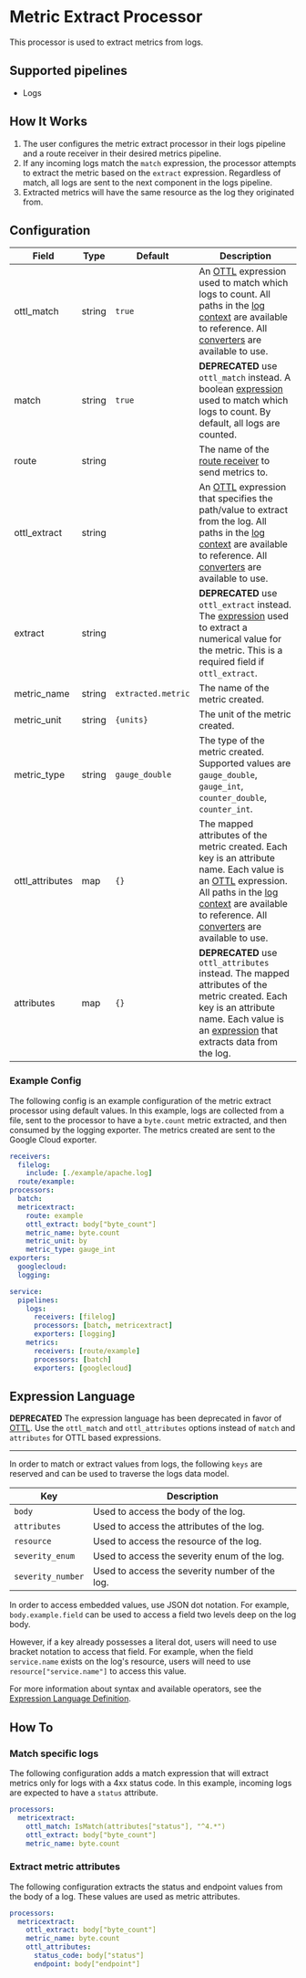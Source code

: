# Metric Extract Processor

This processor is used to extract metrics from logs.

## Supported pipelines

- Logs

## How It Works

1. The user configures the metric extract processor in their logs pipeline and a route receiver in their desired metrics pipeline.
2. If any incoming logs match the `match` expression, the processor attempts to extract the metric based on the `extract` expression. Regardless of match, all logs are sent to the next component in the logs pipeline.
3. Extracted metrics will have the same resource as the log they originated from.

## Configuration

| Field           | Type   | Default            | Description                                                                                                                                                                                                                                                         |
| --------------- | ------ | ------------------ | ------------------------------------------------------------------------------------------------------------------------------------------------------------------------------------------------------------------------------------------------------------------- |
| ottl_match      | string | `true`             | An [OTTL] expression used to match which logs to count. All paths in the [log context] are available to reference. All [converters] are available to use.                                                                                                           |
| match           | string | `true`             | **DEPRECATED** use `ottl_match` instead. A boolean [expression](https://github.com/antonmedv/expr/blob/master/docs/Language-Definition.md) used to match which logs to count. By default, all logs are counted.                                                     |
| route           | string | ` `                | The name of the [route receiver](../../receiver/routereceiver/README.md) to send metrics to.                                                                                                                                                                        |
| ottl_extract    | string | ` `                | An [OTTL] expression that specifies the path/value to extract from the log. All paths in the [log context] are available to reference. All [converters] are available to use.                                                                                       |
| extract         | string | ` `                | **DEPRECATED** use `ottl_extract` instead. The [expression](https://github.com/antonmedv/expr/blob/master/docs/Language-Definition.md) used to extract a numerical value for the metric. This is a required field if `ottl_extract`.                                |
| metric_name     | string | `extracted.metric` | The name of the metric created.                                                                                                                                                                                                                                     |
| metric_unit     | string | `{units}`          | The unit of the metric created.                                                                                                                                                                                                                                     |
| metric_type     | string | `gauge_double`     | The type of the metric created. Supported values are `gauge_double`, `gauge_int`, `counter_double`, `counter_int`.                                                                                                                                                  |
| ottl_attributes | map    | `{}`               | The mapped attributes of the metric created. Each key is an attribute name. Each value is an [OTTL] expression. All paths in the [log context] are available to reference. All [converters] are available to use.                                                   |
| attributes      | map    | `{}`               | **DEPRECATED** use `ottl_attributes` instead. The mapped attributes of the metric created. Each key is an attribute name. Each value is an [expression](https://github.com/antonmedv/expr/blob/master/docs/Language-Definition.md) that extracts data from the log. |

[OTTL]: https://github.com/open-telemetry/opentelemetry-collector-contrib/tree/v0.137.0/pkg/ottl#readme
[converters]: https://github.com/open-telemetry/opentelemetry-collector-contrib/blob/v0.137.0/pkg/ottl/ottlfuncs/README.md#converters
[log context]: https://github.com/open-telemetry/opentelemetry-collector-contrib/blob/v0.137.0/pkg/ottl/contexts/ottllog/README.md

### Example Config

The following config is an example configuration of the metric extract processor using default values. In this example, logs are collected from a file, sent to the processor to have a `byte.count` metric extracted, and then consumed by the logging exporter. The metrics created are sent to the Google Cloud exporter.

```yaml
receivers:
  filelog:
    include: [./example/apache.log]
  route/example:
processors:
  batch:
  metricextract:
    route: example
    ottl_extract: body["byte_count"]
    metric_name: byte.count
    metric_unit: by
    metric_type: gauge_int
exporters:
  googlecloud:
  logging:

service:
  pipelines:
    logs:
      receivers: [filelog]
      processors: [batch, metricextract]
      exporters: [logging]
    metrics:
      receivers: [route/example]
      processors: [batch]
      exporters: [googlecloud]
```

## Expression Language

**DEPRECATED**
The expression language has been deprecated in favor of [OTTL]. Use the `ottl_match` and `ottl_attributes` options instead of `match` and `attributes` for OTTL based expressions.

---

In order to match or extract values from logs, the following `keys` are reserved and can be used to traverse the logs data model.

| Key               | Description                                    |
| ----------------- | ---------------------------------------------- |
| `body`            | Used to access the body of the log.            |
| `attributes`      | Used to access the attributes of the log.      |
| `resource`        | Used to access the resource of the log.        |
| `severity_enum`   | Used to access the severity enum of the log.   |
| `severity_number` | Used to access the severity number of the log. |

In order to access embedded values, use JSON dot notation. For example, `body.example.field` can be used to access a field two levels deep on the log body.

However, if a key already possesses a literal dot, users will need to use bracket notation to access that field. For example, when the field `service.name` exists on the log's resource, users will need to use `resource["service.name"]` to access this value.

For more information about syntax and available operators, see the [Expression Language Definition](https://github.com/antonmedv/expr/blob/master/docs/Language-Definition.md).

## How To

### Match specific logs

The following configuration adds a match expression that will extract metrics only for logs with a 4xx status code. In this example, incoming logs are expected to have a `status` attribute.

```yaml
processors:
  metricextract:
    ottl_match: IsMatch(attributes["status"], "^4.*")
    ottl_extract: body["byte_count"]
    metric_name: byte.count
```

### Extract metric attributes

The following configuration extracts the status and endpoint values from the body of a log. These values are used as metric attributes.

```yaml
processors:
  metricextract:
    ottl_extract: body["byte_count"]
    metric_name: byte.count
    ottl_attributes:
      status_code: body["status"]
      endpoint: body["endpoint"]
```
